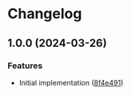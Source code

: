 # Changelog

## 1.0.0 (2024-03-26)


### Features

* Initial implementation ([8f4e491](https://github.com/gravity-ui/illustrations/commit/8f4e491b2405aedb6f1771bcdc8dee9909b5303c))
